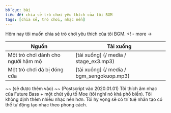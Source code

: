 ```yaml
---
bố cục: bài
tiêu đề: chia sẻ trò chơi yêu thích của tôi BGM
tags: [chia sẻ, trò chơi, nhạc nền]
---
```


Hôm nay tôi muốn chia sẻ trò chơi yêu thích của tôi BGM. <! - more ->

| Nguồn | Tải xuống |
| - | - |
| Một trò chơi dành cho người hâm mộ | [tải xuống] (/ media / stage_ex3.mp3) |
| Một trò chơi đã bị đóng cửa | [tải xuống] (/ media / bgm_sengokuop.mp3) |

~~ (sẽ được thêm vào) ~~
(Postscript vào 2020.01.01) Tôi thích âm nhạc của Future Bass + một chút yếu tố Moe (tôi nghĩ nó khá phổ biến). Tôi không định thêm nhiều nhạc nền hơn. Tôi hy vọng sẽ có trí tuệ nhân tạo có thể tự động tạo nhạc theo phong cách.


<input name = "live2dBGM" value = "/ media / bgm_sengokuop.mp3" type = "hidden">
<input name = "live2dBGM" value = "/ media / stage_ex3.mp3" type = "hidden">
